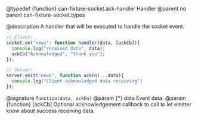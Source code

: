 @typedef {function} can-fixture-socket.ack-handler Handler
@parent no parent can-fixture-socket.types


@description A handler that will be executed to handle the socket event.

```js
// Client:
socket.on("news": function handler(data, [ackCb]){
  console.log("received data", data);
  ackCb("Acknowledged", "thank you");
});

// Server:
server.emit("news", function ackFn(...data){
  console.log("Client acknowledged data receiving")
});
```

@signature `function(data, ackFn)`
@param {*} data Event data.
@param {function} [ackCb] Optional acknowledgement callback to call to let emitter know about success receiving data.

